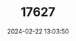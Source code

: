 ---
title: "17627"
category: "Plethodon nettingi"
draft: false
date: 2024-02-22 13:03:50
languages:
  English: ["Cheat Mountain Salamander"]
---
